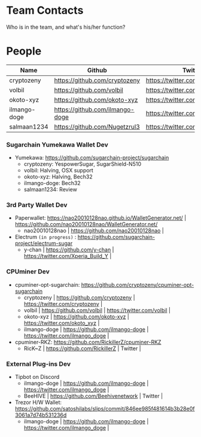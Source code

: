 # Team Contacts
Who is in the team, and what's his/her function?


# People
Name | Github | Twitter |
--|--|--|
cryptozeny | https://github.com/cryptozeny | https://twitter.com/cryptozeny | 
volbil | https://github.com/volbil | https://twitter.com/volbil | 
okoto-xyz | https://github.com/okoto-xyz | https://twitter.com/okoto_xyz | 
ilmango-doge | https://github.com/ilmango-doge | https://twitter.com/ilmango_doge | 
salmaan1234 | https://github.com/Nugetzrul3 | https://twitter.com/SNagoormira | 


### Sugarchain Yumekawa Wallet Dev
  - Yumekawa: https://github.com/sugarchain-project/sugarchain
    * cryptozeny: YespowerSugar, SugarShield-N510
    * volbil: Halving, OSX support
    * okoto-xyz: Halving, Bech32
    * ilmango-doge: Bech32
    * salmaan1234: Review


### 3rd Party Wallet Dev
  - Paperwallet: https://nao20010128nao.github.io/WalletGenerator.net/ | https://github.com/nao20010128nao/WalletGenerator.net/
    * nao20010128nao | https://github.com/nao20010128nao | 
  - Electrum `(in progress)` : https://github.com/sugarchain-project/electrum-sugar
    * y-chan | https://github.com/y-chan | https://twitter.com/Xperia_Build_Y | 


### CPUminer Dev
  - cpuminer-opt-sugarchain: https://github.com/cryptozeny/cpuminer-opt-sugarchain
    * cryptozeny | https://github.com/cryptozeny | https://twitter.com/cryptozeny | 
    * volbil | https://github.com/volbil | https://twitter.com/volbil | 
    * okoto-xyz | https://github.com/okoto-xyz | https://twitter.com/okoto_xyz | 
    * ilmango-doge | https://github.com/ilmango-doge | https://twitter.com/ilmango_doge | 
  - cpuminer-RKZ: https://github.com/RickillerZ/cpuminer-RKZ
    * RicK~Z | https://github.com/RickillerZ | Twitter | 


### External Plug-ins Dev
  - Tipbot on Discord
    * ilmango-doge | https://github.com/ilmango-doge | https://twitter.com/ilmango_doge | 
    * BeeHIVE | https://github.com/Beehivenetwork | Twitter | 
  - Trezor H/W Wallet: https://github.com/satoshilabs/slips/commit/846ee985f481614b3b28e0f3061a7d74b531236d
    * ilmango-doge | https://github.com/ilmango-doge | https://twitter.com/ilmango_doge | 

